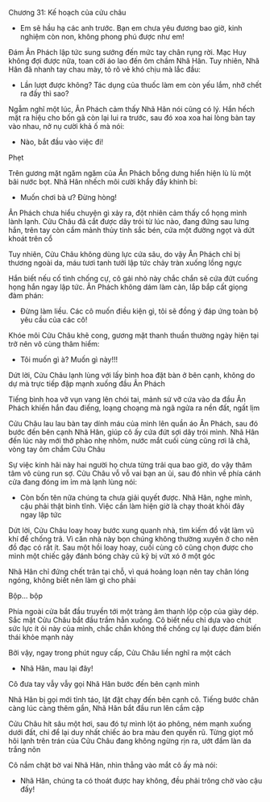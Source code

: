 




Chương 31: Kế hoạch của cửu châu

- Em sẽ hầu hạ các anh trước. Bạn em chưa yêu đương bao giờ, kinh nghiệm còn non, không phong phú được như em!

Đám Ân Phách lập tức sung sướng đến mức tay chân rụng rời. Mạc Huy không đợi được nữa, toan cởi áo lao đến ôm chầm Nhã Hân. Tuy nhiên, Nhã Hân đã nhanh tay chau mày, tỏ rõ vẻ khó chịu mà lắc đầu:

- Lần lượt được không? Tác dụng của thuốc làm em còn yếu lắm, nhỡ chết ra đấy thì sao?

Ngẫm nghĩ một lúc, Ân Phách cảm thấy Nhã Hân nói cũng có lý. Hắn hếch mặt ra hiệu cho bốn gã còn lại lui ra trước, sau đó xoa xoa hai lòng bàn tay vào nhau, nở nụ cười khả ố mà nói:

- Nào, bắt đầu vào việc đi!

Phẹt


Trên gương mặt ngăm ngăm của Ân Phách bỗng dưng hiển hiện lù lù một bãi nước bọt. Nhã Hân nhếch môi cười khẩy đầy khinh bỉ:

- Muốn chơi bà ư? Đừng hòng!

Ân Phách chưa hiểu chuyện gì xảy ra, đột nhiên cảm thấy cổ họng mình lành lạnh. Cửu Châu đã cắt được dây trói từ lúc nào, đang đứng sau lưng hắn, trên tay còn cầm mảnh thủy tinh sắc bén, cứa một đường ngọt và dứt khoát trên cổ

Tuy nhiên, Cửu Châu không dùng lực cứa sâu, do vậy Ân Phách chỉ bị thương ngoài da, máu tươi tanh tưởi lập tức chảy tràn xuống lồng ngực

Hắn biết nếu cố tình chống cự, cô gái nhỏ này chắc chắn sẽ cứa đứt cuống họng hắn ngay lập tức. Ân Phách không dám làm càn, lắp bắp cất giọng đàm phán:

- Đừng làm liều. Các cô muốn điều kiện gì, tôi sẽ đồng ý đáp ứng toàn bộ yêu cầu của các cô!

Khóe môi Cửu Châu khẽ cong, gương mặt thanh thuần thường ngày hiện tại trở nên vô cùng thâm hiểm:

- Tôi muốn gì à? Muốn gì này!!!

Dứt lời, Cửu Châu lạnh lùng với lấy bình hoa đặt bàn ở bên cạnh, không do dự mà trực tiếp đập mạnh xuống đầu Ân Phách


Tiếng bình hoa vỡ vụn vang lên chói tai, mảnh sứ vỡ cứa vào da đầu Ân Phách khiến hắn đau điếng, loạng choạng mà ngã ngửa ra nền đất, ngất lịm

Cửu Châu lau lau bàn tay dính máu của mình lên quần áo Ân Phách, sau đó bước đến bên cạnh Nhã Hân, giúp cô ấy cứa đứt sợi dây trói mình. Nhã Hân đến lúc này mới thở phào nhẹ nhõm, nước mắt cuối cùng cũng rơi lã chã, vòng tay ôm chầm Cửu Châu

Sự việc kinh hãi này hai người họ chưa từng trải qua bao giờ, do vậy thâm tâm vô cùng run sợ. Cửu Châu vỗ vỗ vai bạn an ủi, sau đó nhìn về phía cánh cửa đang đóng im ỉm mà lạnh lùng nói:

- Còn bốn tên nữa chúng ta chưa giải quyết được. Nhã Hân, nghe mình, cậu phải thật bình tĩnh. Việc cần làm hiện giờ là chạy thoát khỏi đây ngay lập tức

Dứt lời, Cửu Châu loay hoay bước xung quanh nhà, tìm kiếm đồ vật làm vũ khí để chống trả. Vì căn nhà này bọn chúng không thường xuyên ở cho nên đồ đạc có rất ít. Sau một hồi loay hoay, cuối cùng cô cũng chọn được cho mình một chiếc gậy đánh bóng chày cũ kỹ bị vứt xó ở một góc

Nhã Hân chỉ đứng chết trân tại chỗ, vì quá hoảng loạn nên tay chân lóng ngóng, không biết nên làm gì cho phải

Bộp... bộp

Phía ngoài cửa bắt đầu truyền tới một tràng âm thanh lộp cộp của giày dép. Sắc mặt Cửu Châu bắt đầu trầm hẳn xuống. Cô biết nếu chỉ dựa vào chút sức lực ít ỏi này của mình, chắc chắn không thể chống cự lại được đám biến thái khỏe mạnh này

Bởi vậy, ngay trong phút nguy cấp, Cửu Châu liền nghĩ ra một cách

- Nhã Hân, mau lại đây!

Cô đưa tay vẫy vẫy gọi Nhã Hân bước đến bên cạnh mình

Nhã Hân bị gọi mới tỉnh táo, lật đật chạy đến bên cạnh cô. Tiếng bước chân càng lúc càng thêm gần, Nhã Hân bắt đầu run lên cầm cập

Cửu Châu hít sâu một hơi, sau đó tự mình lột áo phông, ném mạnh xuống dưới đất, chỉ để lại duy nhất chiếc áo bra màu đen quyến rũ. Từng giọt mồ hôi lạnh trên trán của Cửu Châu đang không ngừng rịn ra, ướt đầm làn da trắng nõn

Cô nắm chặt bờ vai Nhã Hân, nhìn thẳng vào mắt cô ấy mà nói:

- Nhã Hân, chúng ta có thoát được hay không, đều phải trông chờ vào cậu đấy!




